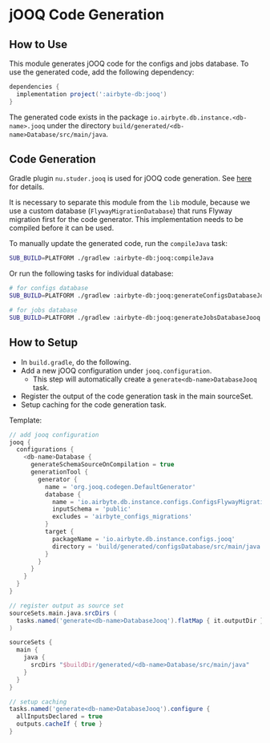 # jOOQ Code Generation

## How to Use
This module generates jOOQ code for the configs and jobs database. To use the generated code, add the following dependency:

```gradle
dependencies {
  implementation project(':airbyte-db:jooq')
}
```

The generated code exists in the package `io.airbyte.db.instance.<db-name>.jooq` under the directory `build/generated/<db-name>Database/src/main/java`.

## Code Generation
Gradle plugin `nu.studer.jooq` is used for jOOQ code generation. See [here](https://github.com/etiennestuder/gradle-jooq-plugin) for details.

It is necessary to separate this module from the `lib` module, because we use a custom database (`FlywayMigrationDatabase`) that runs Flyway migration first for the code generator. This implementation needs to be compiled before it can be used.

To manually update the generated code, run the `compileJava` task:

```sh
SUB_BUILD=PLATFORM ./gradlew :airbyte-db:jooq:compileJava
```

Or run the following tasks for individual database:

```sh
# for configs database
SUB_BUILD=PLATFORM ./gradlew :airbyte-db:jooq:generateConfigsDatabaseJooq

# for jobs database
SUB_BUILD=PLATFORM ./gradlew :airbyte-db:jooq:generateJobsDatabaseJooq
```

## How to Setup
- In `build.gradle`, do the following.
- Add a new jOOQ configuration under `jooq.configuration`.
  - This step will automatically create a `generate<db-name>DatabaseJooq` task.
- Register the output of the code generation task in the main sourceSet.
- Setup caching for the code generation task.

Template:

```build.gradle
// add jooq configuration
jooq {
  configurations {
    <db-name>Database {
      generateSchemaSourceOnCompilation = true
      generationTool {
        generator {
          name = 'org.jooq.codegen.DefaultGenerator'
          database {
            name = 'io.airbyte.db.instance.configs.ConfigsFlywayMigrationDatabase'
            inputSchema = 'public'
            excludes = 'airbyte_configs_migrations'
          }
          target {
            packageName = 'io.airbyte.db.instance.configs.jooq'
            directory = 'build/generated/configsDatabase/src/main/java'
          }
        }
      }
    }
  }
}

// register output as source set
sourceSets.main.java.srcDirs (
  tasks.named('generate<db-name>DatabaseJooq').flatMap { it.outputDir }
)

sourceSets {
  main {
    java {
      srcDirs "$buildDir/generated/<db-name>Database/src/main/java"
    }
  }
}

// setup caching
tasks.named('generate<db-name>DatabaseJooq').configure {
  allInputsDeclared = true
  outputs.cacheIf { true }
}
```
